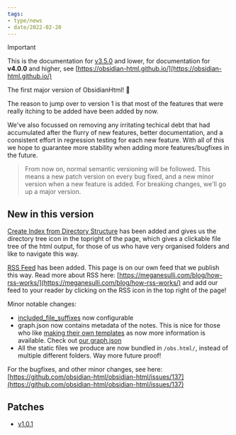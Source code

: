 ```yaml
---
tags:
- type/news
- date/2022-02-20
---
```

   
>[!important]   
> This is the documentation for [v3.5.0](../Changelog/v3.5.0.md) and lower, for documentation for **v4.0.0** and higher, see [https://obsidian-html.github.io/](https://obsidian-html.github.io/)   
   
   
The first major version of ObsidianHtml! 🎉   
   
The reason to jump over to version 1 is that most of the features that were really itching to be added have been added by now.    
   
We've also focussed on removing any irritating techical debt that had accumulated after the flurry of new features, better documentation, and a consistent effort in regression testing for each new feature. With all of this we hope to guarantee more stability when adding more features/bugfixes in the future.   
   
> From now on, normal semantic versioning will be followed. This means a new patch version on every bug fixed, and a new minor version when a new feature is added. For breaking changes, we'll go up a major version.   
   
## New in this version   
[Create Index from Directory Structure](../Configurations/Modes/Create%20Index%20from%20Directory%20Structure.md) has been added and gives us the directory tree icon in the topright of the page, which gives a clickable file tree of the html output, for those of us who have very organised folders and like to navigate this way.   
   
[RSS Feed](../Configurations/Features/RSS%20Feed.md) has been added. This page is on our own feed that we publish this way. Read more about RSS here: [https://meganesulli.com/blog/how-rss-works/](https://meganesulli.com/blog/how-rss-works/) and add our feed to your reader by clicking on the RSS icon in the top right of the page!   
   
Minor notable changes:   
   
- [included_file_suffixes](../Configurations/Configuration%20Options.md#included_file_suffixes) now configurable   
- graph.json now contains metadata of the notes. This is nice for those who like [making their own templates](../Configurations/Configuration%20Options.md#html-template-path-str) as now more information is available. Check out [our graph.json](https://obsidian-html.github.io/obs.html/data/graph.json)   
- All the static files we produce are now bundled in `/obs.html/`, instead of multiple different folders. Way more future proof!   
   
For the bugfixes, and other minor changes, see here: [https://github.com/obsidian-html/obsidian-html/issues/137](https://github.com/obsidian-html/obsidian-html/issues/137)   
   
## Patches   
   
- [v1.0.1](../Changelog/v1.0.1.md)